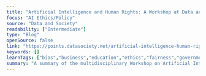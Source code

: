 ```yaml
---
title: "Artificial Intelligence and Human Rights: A Workshop at Data and Society"
focus: "AI Ethics/Policy"
source: "Data and Society"
readability: ["Intermediate"]
type: "Blog"
openSource: false
link: "https://points.datasociety.net/artificial-intelligence-human-rights-a-workshop-at-data-society-fd6358d72149"
keywords: []
learnTags: ["bias","business","education","ethics","fairness","government","researchCentre"]
summary: "A summary of the multidisciplinary Workshop on Artificial Intelligence and Human Rights at the Data and Society Research Institute in New York. "
---
```

